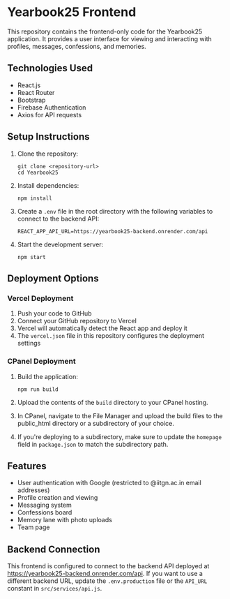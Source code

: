 # Yearbook25 Frontend

This repository contains the frontend-only code for the Yearbook25 application. It provides a user interface for viewing and interacting with profiles, messages, confessions, and memories.

## Technologies Used

- React.js
- React Router
- Bootstrap
- Firebase Authentication
- Axios for API requests

## Setup Instructions

1. Clone the repository:
   ```
   git clone <repository-url>
   cd Yearbook25
   ```

2. Install dependencies:
   ```
   npm install
   ```

3. Create a `.env` file in the root directory with the following variables to connect to the backend API:
   ```
   REACT_APP_API_URL=https://yearbook25-backend.onrender.com/api
   ```

4. Start the development server:
   ```
   npm start
   ```

## Deployment Options

### Vercel Deployment

1. Push your code to GitHub
2. Connect your GitHub repository to Vercel
3. Vercel will automatically detect the React app and deploy it
4. The `vercel.json` file in this repository configures the deployment settings

### CPanel Deployment

1. Build the application:
   ```
   npm run build
   ```

2. Upload the contents of the `build` directory to your CPanel hosting.

3. In CPanel, navigate to the File Manager and upload the build files to the public_html directory or a subdirectory of your choice.

4. If you're deploying to a subdirectory, make sure to update the `homepage` field in `package.json` to match the subdirectory path.

## Features

- User authentication with Google (restricted to @iitgn.ac.in email addresses)
- Profile creation and viewing
- Messaging system
- Confessions board
- Memory lane with photo uploads
- Team page

## Backend Connection

This frontend is configured to connect to the backend API deployed at https://yearbook25-backend.onrender.com/api. If you want to use a different backend URL, update the `.env.production` file or the `API_URL` constant in `src/services/api.js`.
